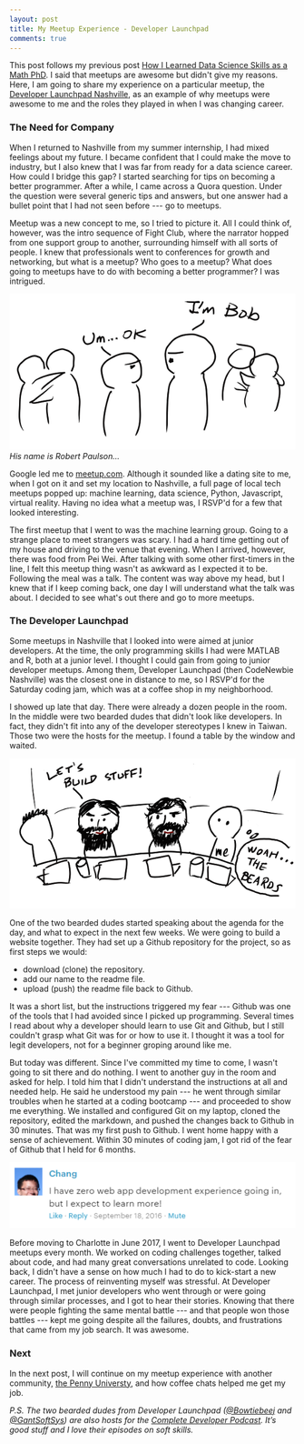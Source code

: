 ```yaml
---
layout: post
title: My Meetup Experience - Developer Launchpad
comments: true
---
```


This post follows my previous post [How I Learned Data Science Skills as a Math PhD](https://changhsinlee.github.io/learning-skills-for-data-science/). I said that meetups are awesome but didn't give my reasons. Here, I am going to share my experience on a particular meetup, the [Developer Launchpad Nashville](https://www.meetup.com/Developer-Launchpad-Nashville/), as an example of why meetups were awesome to me and the roles they played in when I was changing career.

### The Need for Company

When I returned to Nashville from my summer internship, I had mixed feelings about my future. I became confident that I could make the move to industry, but I also knew that I was far from ready for a data science career. How could I bridge this gap? I started searching for tips on becoming a better programmer. After a while, I came across a Quora question. Under the question were several generic tips and answers, but one answer had a bullet point that I had not seen before --- go to meetups.

Meetup was a new concept to me, so I tried to picture it. All I could think of, however, was the intro sequence of Fight Club, where the narrator hopped from one support group to another, surrounding himself with all sorts of people. I knew that professionals went to conferences for growth and networking, but what is a meetup? Who goes to a meetup? What does going to meetups have to do with becoming a better programmer? I was intrigued.

![](/figure/source/2017-10-29-meetup-experience-dev-launchpad/fight-club.png)
*His name is Robert Paulson...*

Google led me to [meetup.com](meetup.com). Although it sounded like a dating site to me, when I got on it and set my location to Nashville, a full page of local tech meetups popped up: machine learning, data science, Python, Javascript, virtual reality. Having no idea what a meetup was, I RSVP'd for a few that looked interesting.

The first meetup that I went to was the machine learning group. Going to a strange place to meet strangers was scary. I had a hard time getting out of my house and driving to the venue that evening. When I arrived, however, there was food from Pei Wei. After talking with some other first-timers in the line, I felt this meetup thing wasn't as awkward as I expected it to be. Following the meal was a talk. The content was way above my head, but I knew that if I keep coming back, one day I will understand what the talk was about. I decided to see what's out there and go to more meetups.

### The Developer Launchpad
Some meetups in Nashville that I looked into were aimed at junior developers. At the time, the only programming skills I had were MATLAB and R, both at a junior level. I thought I could gain from going to junior developer meetups. Among them, Developer Launchpad (then CodeNewbie Nashville) was the closest one in distance to me, so I RSVP'd for the Saturday coding jam, which was at a coffee shop in my neighborhood.

I showed up late that day. There were already a dozen people in the room. In the middle were two bearded dudes that didn't look like developers. In fact, they didn't fit into any of the developer stereotypes I knew in Taiwan. Those two were the hosts for the meetup. I found a table by the window and waited.

![](/figure/source/2017-10-29-meetup-experience-dev-launchpad/dev-launchpad.png)

One of the two bearded dudes started speaking about the agenda for the day, and what to expect in the next few weeks. We were going to build a website together. They had set up a Github repository for the project, so as first steps we would:

* download (clone) the repository.
* add our name to the readme file.
* upload (push) the readme file back to Github.

It was a short list, but the instructions triggered my fear --- Github was one of the tools that I had avoided since I picked up programming. Several times I read about why a developer should learn to use Git and Github, but I still couldn't grasp what Git was for or how to use it. I thought it was a tool for legit developers, not for a beginner groping around like me.

But today was different. Since I've committed my time to come, I wasn't going to sit there and do nothing. I went to another guy in the room and asked for help. I told him that I didn't understand the instructions at all and needed help. He said he understood my pain --- he went through similar troubles when he started at a coding bootcamp --- and proceeded to show me everything. We installed and configured Git on my laptop, cloned the repository, edited the markdown, and pushed the changes back to Github in 30 minutes. That was my first push to Github. I went home happy with a sense of achievement. Within 30 minutes of coding jam, I got rid of the fear of Github that I held for 6 months.

![](/figure/source/2017-10-29-meetup-experience-dev-launchpad/comment.png)

Before moving to Charlotte in June 2017, I went to Developer Launchpad meetups every month. We worked on coding challenges together, talked about code, and had many great conversations unrelated to code. Looking back, I didn't have a sense on how much I had to do to kick-start a new career. The process of reinventing myself was stressful. At Developer Launchpad, I met junior developers who went through or were going through similar processes, and I got to hear their stories. Knowing that there were people fighting the same mental battle --- and that people won those battles --- kept me going despite all the failures, doubts, and frustrations that came from my job search. It was awesome.

### Next

In the next post, I will continue on my meetup experience with another community, [the Penny Universty](http://www.pennyuniversity.org), and how coffee chats helped me get my job.

*P.S. The two bearded dudes from Developer Launchpad ([@Bowtiebeej](https://twitter.com/BowtieBeej) and [@GantSoftSys](https://twitter.com/GantSoftSys)) are also hosts for the [Complete Developer Podcast](http://completedeveloperpodcast.com/). It’s good stuff and I love their episodes on soft skills.*
